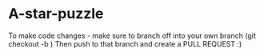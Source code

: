 # A-star-puzzle


To make code changes - make sure to branch off into your own branch (git checkout -b <branch name>)
Then push to that branch and create a PULL REQUEST :)
